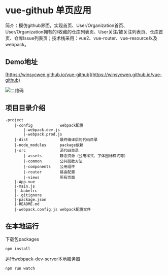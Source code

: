 # vue-github 单页应用

简介：模仿github界面，实现首页、User/Organization首页、User/Organization拥有的/收藏的仓库列表页、User关注/被关注列表页、仓库首页、仓库Issue列表页；技术栈采用：vue2、vue-router、vue-resource以及webpack。

## Demo地址

[https://winsycwen.github.io/vue-github](https://winsycwen.github.io/vue-github)


![二维码](http://qr.api.cli.im/qr?data=https%3A%2F%2Fgithub.com%2Fwinsycwen%2Fvue-github%2Fedit%2Fmaster%2FREADME.md&level=H&transparent=0&blockpixel=12&marginblock=1&logourl=&size=260&kid=cliim&key=52d9e2641caf209d4dcf92509f485867)

## 项目目录介绍

```
-project
	|-config			webpack配置
		|-webpack.dev.js
		|-webpack.prod.js
	|-dist				最终编译后的代码目录
	|-node_modules		package依赖
	|-src				源代码目录
		|-assets		静态资源（公用样式、字体图标样式等）
		|-common		公共函数方法
		|-components	公用组件
		|-router		路由配置
		|-views			所有页面
	|-App.vue
	|-main.js
	|-.babelrc
	|-.gitignore
	|-package.json
	|-README.md
	|-webpack.config.js	webpack配置文件
```

## 在本地运行

下载包packages
```
npm install
```

运行webpack-dev-server本地服务器
```
npm run watch
```
